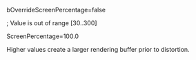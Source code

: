 bOverrideScreenPercentage=false

; Value is out of range \[30..300]

ScreenPercentage=100.0

Higher values create a larger rendering buffer prior to distortion.
